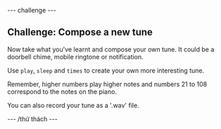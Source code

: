 \--- challenge \---

## Challenge: Compose a new tune

Now take what you've learnt and compose your own tune. It could be a doorbell chime, mobile ringtone or notification.

Use `play`, `sleep` and `times` to create your own more interesting tune.

Remember, higher numbers play higher notes and numbers 21 to 108 correspond to the notes on the piano.

You can also record your tune as a '.wav' file.

\--- /thử thách \---